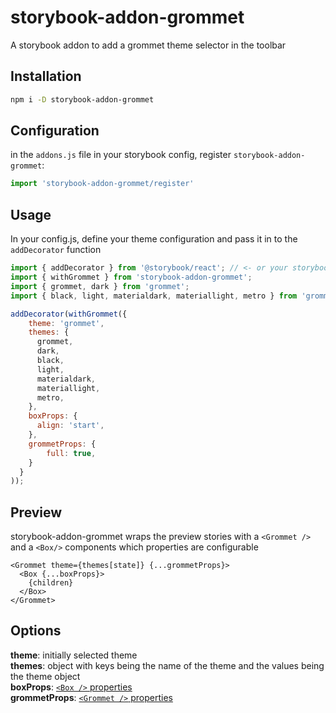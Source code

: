 # storybook-addon-grommet

A storybook addon to add a grommet theme selector in the toolbar

## Installation
```sh
npm i -D storybook-addon-grommet
```

## Configuration

in the `addons.js` file in your storybook config, register `storybook-addon-grommet`:

```js
import 'storybook-addon-grommet/register'
```

## Usage
In your config.js, define your theme configuration and pass it in to the `addDecorator` function


```javascript
import { addDecorator } from '@storybook/react'; // <- or your storybook framework
import { withGrommet } from 'storybook-addon-grommet';
import { grommet, dark } from 'grommet';
import { black, light, materialdark, materiallight, metro } from 'grommet-controls';

addDecorator(withGrommet({
    theme: 'grommet',
    themes: {
      grommet,
      dark,
      black,
      light,
      materialdark,
      materiallight,
      metro,
    },
    boxProps: {
      align: 'start',
    },
    grommetProps: {
        full: true,
    }
  }
));
```

## Preview
storybook-addon-grommet wraps the preview stories with a `<Grommet />` and a `<Box/>` components which properties are configurable

```
<Grommet theme={themes[state]} {...grommetProps}>
  <Box {...boxProps}>
    {children}
  </Box>  
</Grommet>
```    

## Options


**theme**: initially selected theme<br/>
**themes**: object with keys being the name of the theme and the values being the theme object<br/>
**boxProps**: [`<Box />` properties](https://v2.grommet.io/box)<br/>
**grommetProps**: [`<Grommet />` properties](https://v2.grommet.io/grommet)<br/>


